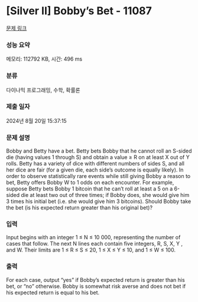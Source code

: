 # [Silver II] Bobby’s Bet - 11087 

[문제 링크](https://www.acmicpc.net/problem/11087) 

### 성능 요약

메모리: 112792 KB, 시간: 496 ms

### 분류

다이나믹 프로그래밍, 수학, 확률론

### 제출 일자

2024년 8월 20일 15:37:15

### 문제 설명

<p>Bobby and Betty have a bet. Betty bets Bobby that he cannot roll an S-sided die (having values 1 through S) and obtain a value ≥ R on at least X out of Y rolls. Betty has a variety of dice with different numbers of sides S, and all her dice are fair (for a given die, each side’s outcome is equally likely). In order to observe statistically rare events while still giving Bobby a reason to bet, Betty offers Bobby W to 1 odds on each encounter. For example, suppose Betty bets Bobby 1 bitcoin that he can’t roll at least a 5 on a 6-sided die at least two out of three times; if Bobby does, she would give him 3 times his initial bet (i.e. she would give him 3 bitcoins). Should Bobby take the bet (is his expected return greater than his original bet)?</p>

### 입력 

 <p>Input begins with an integer 1 ≤ N ≤ 10 000, representing the number of cases that follow. The next N lines each contain five integers, R, S, X, Y , and W. Their limits are 1 ≤ R ≤ S ≤ 20, 1 ≤ X ≤ Y ≤ 10, and 1 ≤ W ≤ 100.</p>

### 출력 

 <p>For each case, output “yes” if Bobby’s expected return is greater than his bet, or “no” otherwise. Bobby is somewhat risk averse and does not bet if his expected return is equal to his bet.</p>

